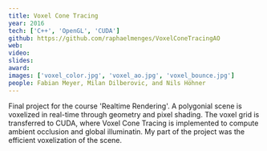 ```yaml
---
title: Voxel Cone Tracing
year: 2016
tech: ['C++', 'OpenGL', 'CUDA']
github: https://github.com/raphaelmenges/VoxelConeTracingAO
web:
video:
slides:
award:
images: ['voxel_color.jpg', 'voxel_ao.jpg', 'voxel_bounce.jpg']
people: Fabian Meyer, Milan Dilberovic, and Nils Höhner
---
```

Final project for the course 'Realtime Rendering'. A polygonial scene is voxelized in real-time through geometry and pixel shading. The voxel grid is transferred to CUDA, where Voxel Cone Tracing is implemented to compute ambient occlusion and global illuminatin. My part of the project was the efficient voxelization of the scene.